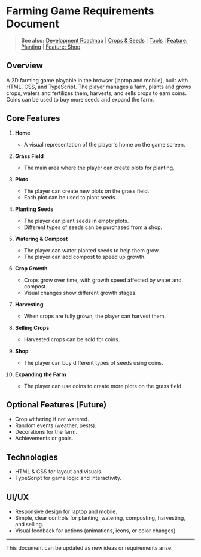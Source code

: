 
# Farming Game Requirements Document

> **See also:** [Development Roadmap](planning.md) | [Crops & Seeds](crops.md) | [Tools](tools.md) | [Feature: Planting](feature-planting.md) | [Feature: Shop](feature-shop.md)

## Overview
A 2D farming game playable in the browser (laptop and mobile), built with HTML, CSS, and TypeScript. The player manages a farm, plants and grows crops, waters and fertilizes them, harvests, and sells crops to earn coins. Coins can be used to buy more seeds and expand the farm.

## Core Features
1. **Home**
   - A visual representation of the player's home on the game screen.

2. **Grass Field**
   - The main area where the player can create plots for planting.

3. **Plots**
   - The player can create new plots on the grass field.
   - Each plot can be used to plant seeds.

4. **Planting Seeds**
   - The player can plant seeds in empty plots.
   - Different types of seeds can be purchased from a shop.

5. **Watering & Compost**
   - The player can water planted seeds to help them grow.
   - The player can add compost to speed up growth.

6. **Crop Growth**
   - Crops grow over time, with growth speed affected by water and compost.
   - Visual changes show different growth stages.

7. **Harvesting**
   - When crops are fully grown, the player can harvest them.

8. **Selling Crops**
   - Harvested crops can be sold for coins.

9. **Shop**
   - The player can buy different types of seeds using coins.

10. **Expanding the Farm**
    - The player can use coins to create more plots on the grass field.

## Optional Features (Future)
- Crop withering if not watered.
- Random events (weather, pests).
- Decorations for the farm.
- Achievements or goals.

## Technologies
- HTML & CSS for layout and visuals.
- TypeScript for game logic and interactivity.

## UI/UX
- Responsive design for laptop and mobile.
- Simple, clear controls for planting, watering, composting, harvesting, and selling.
- Visual feedback for actions (animations, icons, or color changes).

---
This document can be updated as new ideas or requirements arise.
